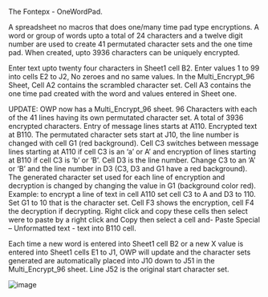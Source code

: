 The Fontepx - OneWordPad.

A spreadsheet no macros that does one/many time pad type encryptions.
A word or group of words upto a total of 24 characters and a twelve digit number 
are used to create 41 permutated character sets and the one time pad.
When created, upto 3936 characters can be uniquely encrypted.

Enter text upto twenty four characters in Sheet1 cell B2. Enter values 1 to 99 into cells E2 to J2, No zeroes and no same values. 
In the Multi_Encrypt_96 Sheet, Cell A2 contains the scrambled character set. Cell A3 contains the one time pad created with the word and values entered in Sheet one.

UPDATE: OWP now has a Multi_Encrypt_96 sheet. 96 Characters with each of the 41 lines having its own permutated character set. A total of 3936  encrypted characters. Entry of message lines starts at A110. Encrypted text at B110. The permutated character sets start at J10, the line number is changed with cell G1 (red background). Cell C3 switches between message lines starting at A110 if cell C3 is an ‘a’ or A’ and encryption of lines starting at B110 if cell C3 is ‘b’ or ‘B’. Cell D3 is the line number. Change C3 to an ‘A’ or ‘B’ and the line number in D3 (C3, D3 and G1 have a red background). The generated character set used for each line of encryption and decryption is changed by changing the value in G1 (background color red).  Example: to encrypt a line of text in cell A110 set cell C3 to A and D3 to 110. Set G1 to 10 that is the character set. Cell F3 shows the encryption, cell F4 the decryption if decrypting. Right click and copy these cells then select were to paste by a right click and Copy then select a cell and- Paste Special – Unformatted text - text into B110 cell.

Each time a new word is entered into  Sheet1 cell B2 or a new X value is entered into Sheet1 cells E1 to J1, OWP will update and the character sets generated are automatically placed into J10 down to J51 in the Multi_Encrypt_96 sheet. Line J52 is the original start character set.

![image](https://user-images.githubusercontent.com/6797961/111641671-4805a980-87f5-11eb-9a9a-c4da38016817.png)
